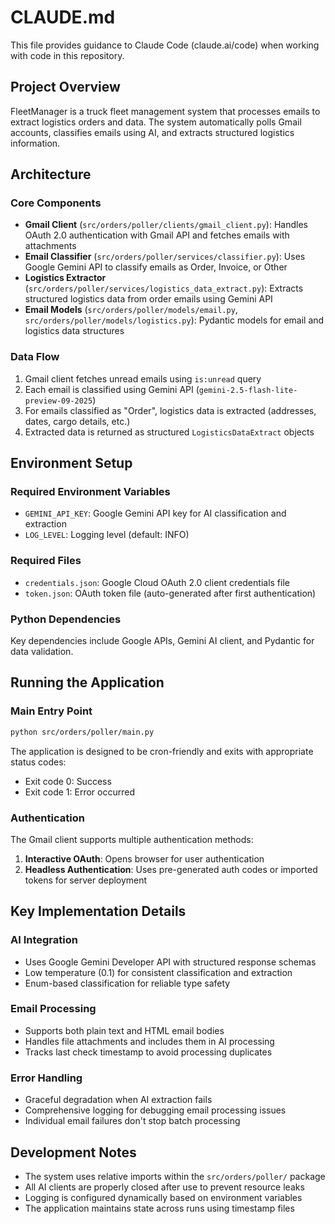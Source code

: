 # CLAUDE.md

This file provides guidance to Claude Code (claude.ai/code) when working with code in this repository.

## Project Overview

FleetManager is a truck fleet management system that processes emails to extract logistics orders and data. The system automatically polls Gmail accounts, classifies emails using AI, and extracts structured logistics information.

## Architecture

### Core Components

- **Gmail Client** (`src/orders/poller/clients/gmail_client.py`): Handles OAuth 2.0 authentication with Gmail API and fetches emails with attachments
- **Email Classifier** (`src/orders/poller/services/classifier.py`): Uses Google Gemini API to classify emails as Order, Invoice, or Other
- **Logistics Extractor** (`src/orders/poller/services/logistics_data_extract.py`): Extracts structured logistics data from order emails using Gemini API
- **Email Models** (`src/orders/poller/models/email.py`, `src/orders/poller/models/logistics.py`): Pydantic models for email and logistics data structures

### Data Flow

1. Gmail client fetches unread emails using `is:unread` query
2. Each email is classified using Gemini API (`gemini-2.5-flash-lite-preview-09-2025`)
3. For emails classified as "Order", logistics data is extracted (addresses, dates, cargo details, etc.)
4. Extracted data is returned as structured `LogisticsDataExtract` objects

## Environment Setup

### Required Environment Variables
- `GEMINI_API_KEY`: Google Gemini API key for AI classification and extraction
- `LOG_LEVEL`: Logging level (default: INFO)

### Required Files
- `credentials.json`: Google Cloud OAuth 2.0 client credentials file
- `token.json`: OAuth token file (auto-generated after first authentication)

### Python Dependencies
Key dependencies include Google APIs, Gemini AI client, and Pydantic for data validation.

## Running the Application

### Main Entry Point
```bash
python src/orders/poller/main.py
```

The application is designed to be cron-friendly and exits with appropriate status codes:
- Exit code 0: Success
- Exit code 1: Error occurred

### Authentication
The Gmail client supports multiple authentication methods:
1. **Interactive OAuth**: Opens browser for user authentication
2. **Headless Authentication**: Uses pre-generated auth codes or imported tokens for server deployment

## Key Implementation Details

### AI Integration
- Uses Google Gemini Developer API with structured response schemas
- Low temperature (0.1) for consistent classification and extraction
- Enum-based classification for reliable type safety

### Email Processing
- Supports both plain text and HTML email bodies
- Handles file attachments and includes them in AI processing
- Tracks last check timestamp to avoid processing duplicates

### Error Handling
- Graceful degradation when AI extraction fails
- Comprehensive logging for debugging email processing issues
- Individual email failures don't stop batch processing

## Development Notes

- The system uses relative imports within the `src/orders/poller/` package
- All AI clients are properly closed after use to prevent resource leaks
- Logging is configured dynamically based on environment variables
- The application maintains state across runs using timestamp files